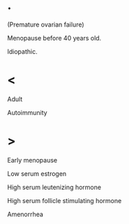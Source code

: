 # .

(Premature ovarian failure)

Menopause before 40 years old.

Idiopathic.

# <

Adult

Autoimmunity

# >

Early menopause

Low serum estrogen

High serum leutenizing hormone

High serum follicle stimulating hormone

Amenorrhea
